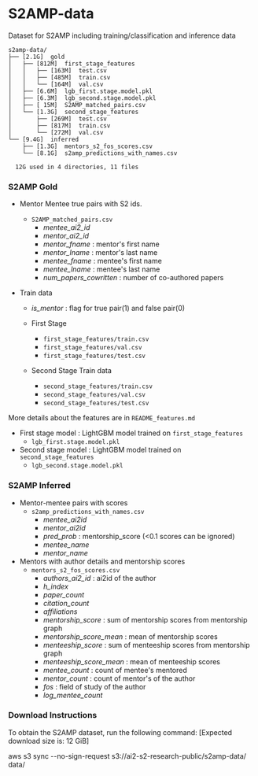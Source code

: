 # S2AMP-data
Dataset for S2AMP including training/classification and inference data

````
s2amp-data/
├── [2.1G]  gold
│   ├── [812M]  first_stage_features
│   │   ├── [163M]  test.csv
│   │   ├── [485M]  train.csv
│   │   └── [164M]  val.csv
│   ├── [6.6M]  lgb_first.stage.model.pkl
│   ├── [6.3M]  lgb_second.stage.model.pkl
│   ├── [ 15M]  S2AMP_matched_pairs.csv
│   └── [1.3G]  second_stage_features
│       ├── [269M]  test.csv
│       ├── [817M]  train.csv
│       └── [272M]  val.csv
└── [9.4G]  inferred
    ├── [1.3G]  mentors_s2_fos_scores.csv
    └── [8.1G]  s2amp_predictions_with_names.csv

  12G used in 4 directories, 11 files
````

### S2AMP Gold
- Mentor Mentee true pairs with S2 ids.
  - `S2AMP_matched_pairs.csv`
    - _mentee_ai2_id_
    - _mentor_ai2_id_
    - _mentor_fname_ : mentor's first name
    - _mentor_lname_ : mentor's last name
    - _mentee_fname_ : mentee's first name
    - _mentee_lname_ : mentee's last name
    - _num_papers_cowritten_ : number of co-authored papers


- Train data
  - _is_mentor_ : flag for true pair(1) and false pair(0)
  - First Stage
    - `first_stage_features/train.csv`
    - `first_stage_features/val.csv`
    - `first_stage_features/test.csv`
      
  - Second Stage Train data
    - `second_stage_features/train.csv`
    - `second_stage_features/val.csv`
    - `second_stage_features/test.csv`

More details about the features are in `README_features.md`

- First stage model : LightGBM model trained on `first_stage_features`
  - `lgb_first.stage.model.pkl`
- Second stage model : LightGBM model trained on `second_stage_features`
  - `lgb_second.stage.model.pkl`


### S2AMP Inferred
- Mentor-mentee pairs with scores
  - `s2amp_predictions_with_names.csv`
    - _mentee_ai2id_
    - _mentor_ai2id_
    - _pred_prob_ : mentorship_score (<0.1 scores can be ignored)
    - _mentee_name_
    - _mentor_name_
- Mentors with author details and mentorship scores
  - `mentors_s2_fos_scores.csv`
    - _authors_ai2_id_ : ai2id of the author
    - _h_index_
    - _paper_count_
    - _citation_count_
    - _affiliations_
    - _mentorship_score_ : sum of mentorship scores from mentorship graph 
    - _mentorship_score_mean_ : mean of mentorship scores
    - _menteeship_score_ : sum of menteeship scores from mentorship graph 
    - _menteeship_score_mean_ : mean of menteeship scores
    - _mentee_count_ : count of mentee's mentored 
    - _mentor_count_ : count of mentor's of the author
    - _fos_ : field of study of the author
    - _log_mentee_count_
    
### Download Instructions
To obtain the S2AMP dataset, run the following command:
[Expected download size is: 12 GiB]

aws s3 sync --no-sign-request s3://ai2-s2-research-public/s2amp-data/ data/
